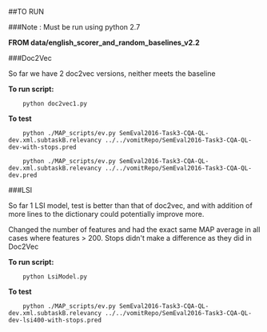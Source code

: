 ##TO RUN

###Note : Must be run using python 2.7

<b>FROM data/english_scorer_and_random_baselines_v2.2</b>


###Doc2Vec

<p>So far we have 2 doc2vec versions, neither meets the baseline</p>

<b>To run script:</b>

```
	python doc2vec1.py
```

<b>To test</b>

```
	python ./MAP_scripts/ev.py SemEval2016-Task3-CQA-QL-dev.xml.subtaskB.relevancy ../../vomitRepo/SemEval2016-Task3-CQA-QL-dev-with-stops.pred
```
```
	python ./MAP_scripts/ev.py SemEval2016-Task3-CQA-QL-dev.xml.subtaskB.relevancy ../../vomitRepo/SemEval2016-Task3-CQA-QL-dev.pred
```

###LSI

<p>So far 1 LSI model, test is better than that of doc2vec, and with addition of more lines to the dictionary could potentially improve more.</p>

<p>Changed the number of features and had the exact same MAP average in all cases where features > 200. Stops didn't make a difference as they did in Doc2Vec</p>

<b>To run script:</b>

```
	python LsiModel.py
```

<b>To test</b>

```
	python ./MAP_scripts/ev.py SemEval2016-Task3-CQA-QL-dev.xml.subtaskB.relevancy ../../vomitRepo/SemEval2016-Task3-CQA-QL-dev-lsi400-with-stops.pred
	
```